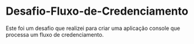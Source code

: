 # Desafio-Fluxo-de-Credenciamento
Este foi um desafio que realizei para criar uma aplicação console que processa um fluxo de credenciamento.
